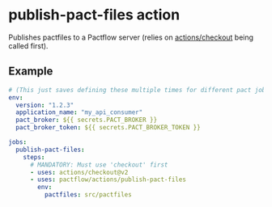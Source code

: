 # publish-pact-files action

Publishes pactfiles to a Pactflow server (relies on [actions/checkout](https://github.com/marketplace/actions/checkout) being called first).

## Example

```yaml
# (This just saves defining these multiple times for different pact jobs)
env:
  version: "1.2.3"
  application_name: "my_api_consumer"
  pact_broker: ${{ secrets.PACT_BROKER }}
  pact_broker_token: ${{ secrets.PACT_BROKER_TOKEN }}

jobs:
  publish-pact-files:
    steps:
      # MANDATORY: Must use 'checkout' first
      - uses: actions/checkout@v2
      - uses: pactflow/actions/publish-pact-files
        env:
          pactfiles: src/pactfiles
```
